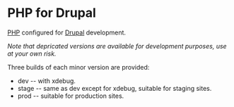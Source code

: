 # PHP for Drupal

[PHP](https://hub.docker.com/_/php/) configured for [Drupal](https://www.drupal.org/) development.

*Note that depricated versions are available for development purposes, use at your own risk.*

Three builds of each minor version are provided:

-   dev -- with xdebug.
-   stage -- same as dev except for xdebug, suitable for staging sites.
-   prod -- suitable for production sites.

